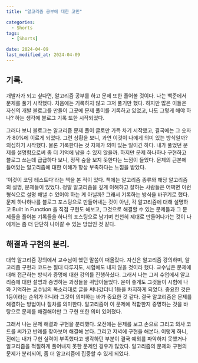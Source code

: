 ```yaml
---
title: "알고리즘 공부에 대한 고민"

categories:
  - Shorts
tags:
  - [Shorts]

date: 2024-04-09
last_modified_at: 2024-04-09
---
```


## **기록.**

개발자가 되고 싶다면, 알고리즘 공부를 하고 문제 또한 풀어볼 것이다. 나는 백준에서 문제를 풀기 시작했다. 처음에는 기록하지 않고 그저 풀기만 했다. 하지만 많은 이들은 자신의 개발 블로그를 만들어 그곳에 문제 풀이를 기록하고 있었고, 나도 그렇게 해야 하나? 하는 생각에 블로그 기록 또한 시작되었다.

그러다 보니 블로그는 알고리즘 문제 풀이 글로만 가득 차기 시작했고, 결국에는 그 숫자가 80%에 이르게 되었다. 그런 상황을 보니, 과연 이것이 나에게 의미 있는 방식일까? 의심하기 시작했다. 물론 기록한다는 것 자체가 의미 있는 일이긴 하다. 내가 풀었던 문제를 설명함으로써 좀 더 기억에 남을 수 있지 않을까. 하지만 문제 하나하나 구현하고 블로그 쓰는데 급급하다 보니, 정작 숲을 보지 못한다는 느낌이 들었다. 문제의 근본에 들어있는 알고리즘에 대한 이해가 항상 부족하다는 느낌을 받았다.

‘이것이 코딩 테스트다’라는 책을 본 적이 있다. 책에는 알고리즘 종류와 해당 알고리즘의 설명, 문제들이 있었다. 정말 알고리즘을 깊게 이해하고 잘하는 사람들은 어쩌면 이런 형식으로 설명 해낼 수 있어야 하는 게 아닐까? 그래서 기록하는 방식을 바꾸기로 했다. 문제 하나하나를 블로그 포스팅으로 만들어내는 것이 아닌, 각 알고리즘에 대해 설명하고 Built in Function 을 직접 구현도 해보고, 그것으로 해결할 수 있는 문제들과 그 문제들을 풀어본 기록들을 하나의 포스팅으로 남기며 천천히 제대로 만들어나가는 것이 나에게는 좀 더 단단히 나아갈 수 있는 방법인 것 같다.

## **해결과 구현의 분리.**

대학 알고리즘 강의에서 교수님이 했던 말씀이 떠올랐다. 자신은 알고리즘 강의하며, 알고리즘 구현과 코드는 절대 다루지도, 시험에도 내지 않을 것이라 했다. 교수님은 문제에 대해 접근하는 방식과 증명에 대한 강의를 진행하셨다. 그래서 나는 그저 수업에서 알고리즘에 대한 설명과 증명하는 과정들을 귀담아들었다. 운이 좋게도 그것들이 시험에 나와 기억하는 교수님의 목소리대로 글을 써나갔더니 1등을 차지하게 되었다. 중요한 것은 1등이라는 순위가 아니라 그것이 의미하는 바가 중요한 것 같다. 결국 알고리즘은 문제를 해결하는 방법이나 절차를 의미한다. 알고리즘이 이 문제에 적합한지 증명하는 것을 바탕으로 문제를 해결해야만 그 구현 또한 의미 있어졌다.

그래서 나는 문제 해결과 구현을 분리했다. 오전에는 문제를 보고 손으로 그리고 의사 코드를 써가고 반례를 찾아보며 해결해 본다. 그리고 저녁에 구현을 해본다. 이렇게 하니, 전에는 내가 구현 실력이 부족했다고 생각하던 부분이 결국 예외를 파악하지 못했거나 알고리즘을 적절하게 풀어내지 못한 문제인 경우가 많았다. 알고리즘의 문제와 구현의 문제가 분리되어, 좀 더 알고리즘에 집중할 수 있게 되었다.
